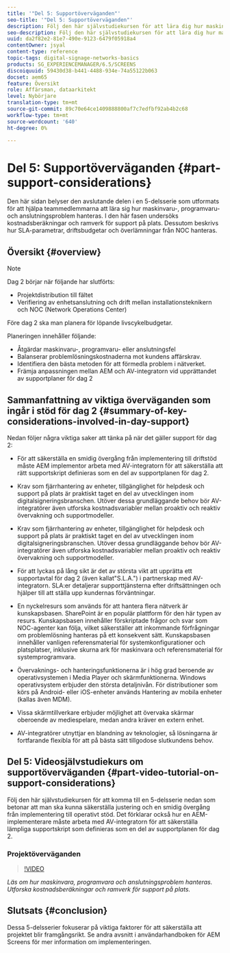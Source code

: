 ```yaml
---
title: '"Del 5: Supportöverväganden"'
seo-title: '"Del 5: Supportöverväganden"'
description: Följ den här självstudiekursen för att lära dig hur maskinvaru-, programvaru- och anslutningsproblem hanteras. Utforska kostnadsberäkningar och ramverk för support på plats. Lär dig också hur parametrar för serviceavtal, driftsbudgetar och överlämnande av information från NOC hanteras.
seo-description: Följ den här självstudiekursen för att lära dig hur maskinvaru-, programvaru- och anslutningsproblem hanteras. Utforska kostnadsberäkningar och ramverk för support på plats. Lär dig också hur parametrar för serviceavtal, driftsbudgetar och överlämnande av information från NOC hanteras.
uuid: da2f82e2-81e7-490e-9123-6479f05918a4
contentOwner: jsyal
content-type: reference
topic-tags: digital-signage-networks-basics
products: SG_EXPERIENCEMANAGER/6.5/SCREENS
discoiquuid: 59430d38-b441-4488-934e-74a55122b063
docset: aem65
feature: Översikt
role: Affärsman, dataarkitekt
level: Nybörjare
translation-type: tm+mt
source-git-commit: 89c70e64ce1409888800af7c7edfbf92ab4b2c68
workflow-type: tm+mt
source-wordcount: '640'
ht-degree: 0%

---
```



# Del 5: Supportöverväganden {#part-support-considerations}

Den här sidan belyser den avslutande delen i en 5-delsserie som utformats för att hjälpa teammedlemmarna att lära sig hur maskinvaru-, programvaru- och anslutningsproblem hanteras. I den här fasen undersöks kostnadsberäkningar och ramverk för support på plats. Dessutom beskrivs hur SLA-parametrar, driftsbudgetar och överlämningar från NOC hanteras.

## Översikt {#overview}

>[!NOTE]
>
>Dag 2 börjar när följande har slutförts:
>
>* Projektdistribution till fältet
>* Verifiering av enhetsanslutning och drift mellan installationsteknikern och NOC (Network Operations Center)

>
>
Före dag 2 ska man planera för löpande livscykelbudgetar.

Planeringen innehåller följande:

* Åtgärdar maskinvaru-, programvaru- eller anslutningsfel
* Balanserar problemlösningskostnaderna mot kundens affärskrav.
* Identifiera den bästa metoden för att förmedla problem i nätverket.
* Främja anpassningen mellan AEM och AV-integratorn vid upprättandet av supportplaner för dag 2

## Sammanfattning av viktiga överväganden som ingår i stöd för dag 2 {#summary-of-key-considerations-involved-in-day-support}

Nedan följer några viktiga saker att tänka på när det gäller support för dag 2:

* För att säkerställa en smidig övergång från implementering till driftstöd måste AEM implementor arbeta med AV-integratorn för att säkerställa att rätt supportskript definieras som en del av supportplanen för dag 2.
* Krav som fjärrhantering av enheter, tillgänglighet för helpdesk och support på plats är praktiskt taget en del av utvecklingen inom digitalsigneringsbranschen. Utöver dessa grundläggande behov bör AV-integratörer även utforska kostnadsvariabler mellan proaktiv och reaktiv övervakning och supportmodeller.

* Krav som fjärrhantering av enheter, tillgänglighet för helpdesk och support på plats är praktiskt taget en del av utvecklingen inom digitalsigneringsbranschen. Utöver dessa grundläggande behov bör AV-integratörer även utforska kostnadsvariabler mellan proaktiv och reaktiv övervakning och supportmodeller.
* För att lyckas på lång sikt är det av största vikt att upprätta ett supportavtal för dag 2 (även kallat&quot;S.L.A.&quot;) i partnerskap med AV-integratorn. SLA:er detaljerar supporttjänsterna efter driftsättningen och hjälper till att ställa upp kundernas förväntningar.
* En nyckelresurs som används för att hantera flera nätverk är kunskapsbasen. SharePoint är en populär plattform för den här typen av resurs. Kunskapsbasen innehåller förskriptade frågor och svar som NOC-agenter kan följa, vilket säkerställer att inkommande förfrågningar om problemlösning hanteras på ett konsekvent sätt. Kunskapsbasen innehåller vanligen referensmaterial för systemkonfigurationer och platsplatser, inklusive skurna ark för maskinvara och referensmaterial för systemprogramvara.
* Övervaknings- och hanteringsfunktionerna är i hög grad beroende av operativsystemen i Media Player och skärmfunktionerna. Windows operativsystem erbjuder den största detaljnivån. För distributioner som körs på Android- eller iOS-enheter används Hantering av mobila enheter (kallas även MDM).
* Vissa skärmtillverkare erbjuder möjlighet att övervaka skärmar oberoende av mediespelare, medan andra kräver en extern enhet.
* AV-integratörer utnyttjar en blandning av teknologier, så lösningarna är fortfarande flexibla för att på bästa sätt tillgodose slutkundens behov.

## Del 5: Videosjälvstudiekurs om supportöverväganden {#part-video-tutorial-on-support-considerations}

Följ den här självstudiekursen för att komma till en 5-delsserie nedan som betonar att man ska kunna säkerställa justering och en smidig övergång från implementering till operativt stöd. Det förklarar också hur en AEM-implementerare måste arbeta med AV-integratorn för att säkerställa lämpliga supportskript som definieras som en del av supportplanen för dag 2.

### Projektöverväganden

>[!VIDEO](https://video.tv.adobe.com/v/28383)

*Läs om hur maskinvara, programvara och anslutningsproblem hanteras. Utforska kostnadsberäkningar och ramverk för support på plats.*

## Slutsats {#conclusion}

Dessa 5-delsserier fokuserar på viktiga faktorer för att säkerställa att projektet blir framgångsrikt. Se andra avsnitt i användarhandboken för AEM Screens för mer information om implementeringen.


